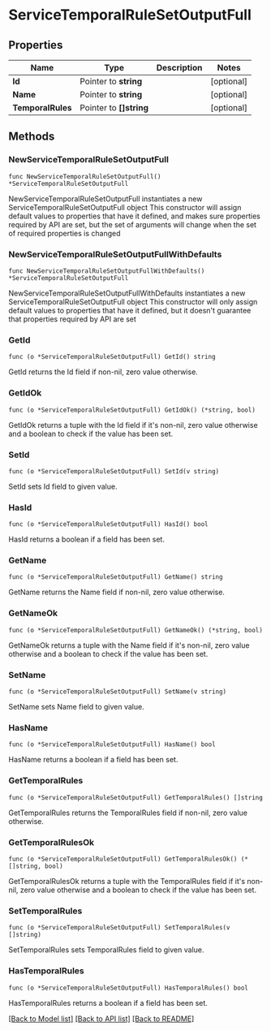 # ServiceTemporalRuleSetOutputFull

## Properties

Name | Type | Description | Notes
------------ | ------------- | ------------- | -------------
**Id** | Pointer to **string** |  | [optional] 
**Name** | Pointer to **string** |  | [optional] 
**TemporalRules** | Pointer to **[]string** |  | [optional] 

## Methods

### NewServiceTemporalRuleSetOutputFull

`func NewServiceTemporalRuleSetOutputFull() *ServiceTemporalRuleSetOutputFull`

NewServiceTemporalRuleSetOutputFull instantiates a new ServiceTemporalRuleSetOutputFull object
This constructor will assign default values to properties that have it defined,
and makes sure properties required by API are set, but the set of arguments
will change when the set of required properties is changed

### NewServiceTemporalRuleSetOutputFullWithDefaults

`func NewServiceTemporalRuleSetOutputFullWithDefaults() *ServiceTemporalRuleSetOutputFull`

NewServiceTemporalRuleSetOutputFullWithDefaults instantiates a new ServiceTemporalRuleSetOutputFull object
This constructor will only assign default values to properties that have it defined,
but it doesn't guarantee that properties required by API are set

### GetId

`func (o *ServiceTemporalRuleSetOutputFull) GetId() string`

GetId returns the Id field if non-nil, zero value otherwise.

### GetIdOk

`func (o *ServiceTemporalRuleSetOutputFull) GetIdOk() (*string, bool)`

GetIdOk returns a tuple with the Id field if it's non-nil, zero value otherwise
and a boolean to check if the value has been set.

### SetId

`func (o *ServiceTemporalRuleSetOutputFull) SetId(v string)`

SetId sets Id field to given value.

### HasId

`func (o *ServiceTemporalRuleSetOutputFull) HasId() bool`

HasId returns a boolean if a field has been set.

### GetName

`func (o *ServiceTemporalRuleSetOutputFull) GetName() string`

GetName returns the Name field if non-nil, zero value otherwise.

### GetNameOk

`func (o *ServiceTemporalRuleSetOutputFull) GetNameOk() (*string, bool)`

GetNameOk returns a tuple with the Name field if it's non-nil, zero value otherwise
and a boolean to check if the value has been set.

### SetName

`func (o *ServiceTemporalRuleSetOutputFull) SetName(v string)`

SetName sets Name field to given value.

### HasName

`func (o *ServiceTemporalRuleSetOutputFull) HasName() bool`

HasName returns a boolean if a field has been set.

### GetTemporalRules

`func (o *ServiceTemporalRuleSetOutputFull) GetTemporalRules() []string`

GetTemporalRules returns the TemporalRules field if non-nil, zero value otherwise.

### GetTemporalRulesOk

`func (o *ServiceTemporalRuleSetOutputFull) GetTemporalRulesOk() (*[]string, bool)`

GetTemporalRulesOk returns a tuple with the TemporalRules field if it's non-nil, zero value otherwise
and a boolean to check if the value has been set.

### SetTemporalRules

`func (o *ServiceTemporalRuleSetOutputFull) SetTemporalRules(v []string)`

SetTemporalRules sets TemporalRules field to given value.

### HasTemporalRules

`func (o *ServiceTemporalRuleSetOutputFull) HasTemporalRules() bool`

HasTemporalRules returns a boolean if a field has been set.


[[Back to Model list]](../README.md#documentation-for-models) [[Back to API list]](../README.md#documentation-for-api-endpoints) [[Back to README]](../README.md)


